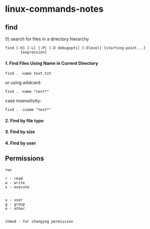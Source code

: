 # linux-commands-notes

## find

(!) search for files in a directory hierarchy

```
find [-H] [-L] [-P] [-D debugopts] [-Olevel] [starting-point...]
       [expression]
```

#### 1. Find Files Using Name in Current Directory

```
find . -name test.txt
```

or using wildcard:

```
find . -name "test*"
```

case insensitivity: 

```
find . -iname "test*"
```

#### 2. Find by file type


#### 3. Find by size


#### 4. Find by user


## Permissions

```
rwx

r - read
w - write
x - execute


u - user
g - group
o - other


chmod - for changing permission
``` 


